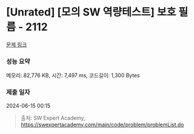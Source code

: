 # [Unrated] [모의 SW 역량테스트] 보호 필름 - 2112 

[문제 링크](https://swexpertacademy.com/main/code/problem/problemDetail.do?contestProbId=AV5V1SYKAaUDFAWu) 

### 성능 요약

메모리: 82,776 KB, 시간: 7,497 ms, 코드길이: 1,300 Bytes

### 제출 일자

2024-06-15 00:15



> 출처: SW Expert Academy, https://swexpertacademy.com/main/code/problem/problemList.do